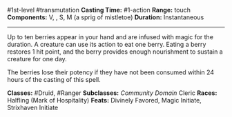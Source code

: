#1st-level #transmutation
**Casting Time:** #1-action
**Range:** touch
**Components:** V, , S, M (a sprig of mistletoe)
**Duration:** Instantaneous

---

Up to ten berries appear in your hand and are infused with magic for the duration. A creature can use its action to eat one berry. Eating a berry restores 1 hit point, and the berry provides enough nourishment to sustain a creature for one day.

The berries lose their potency if they have not been consumed within 24 hours of the casting of this spell.


**Classes:** #Druid, #Ranger
**Subclasses:** *Community Domain* Cleric
**Races:** Halfling (Mark of Hospitality)
**Feats:** Divinely Favored, Magic Initiate, Strixhaven Initiate
